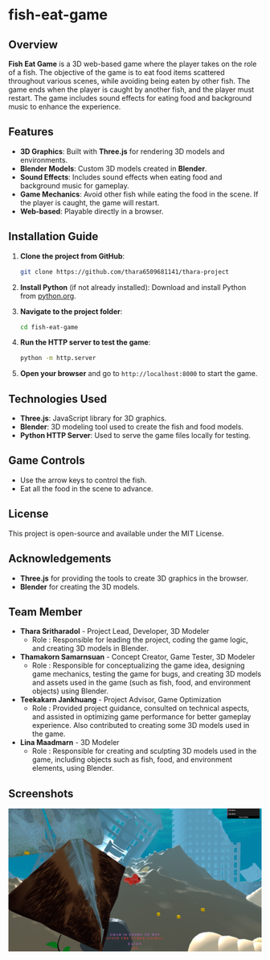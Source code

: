 # fish-eat-game

## Overview
**Fish Eat Game** is a 3D web-based game where the player takes on the role of a fish. The objective of the game is to eat food items scattered throughout various scenes, while avoiding being eaten by other fish. The game ends when the player is caught by another fish, and the player must restart. The game includes sound effects for eating food and background music to enhance the experience.

## Features
- **3D Graphics**: Built with **Three.js** for rendering 3D models and environments.
- **Blender Models**: Custom 3D models created in **Blender**.
- **Sound Effects**: Includes sound effects when eating food and background music for gameplay.
- **Game Mechanics**: Avoid other fish while eating the food in the scene. If the player is caught, the game will restart.
- **Web-based**: Playable directly in a browser.

## Installation Guide

1. **Clone the project from GitHub**:
    ```bash
    git clone https://github.com/thara6509681141/thara-project
    ```

2. **Install Python** (if not already installed):
    Download and install Python from [python.org](https://www.python.org/).

3. **Navigate to the project folder**:
    ```bash
    cd fish-eat-game
    ```

4. **Run the HTTP server to test the game**:
    ```bash
    python -m http.server
    ```

5. **Open your browser** and go to `http://localhost:8000` to start the game.

## Technologies Used
- **Three.js**: JavaScript library for 3D graphics.
- **Blender**: 3D modeling tool used to create the fish and food models.
- **Python HTTP Server**: Used to serve the game files locally for testing.

## Game Controls
- Use the arrow keys to control the fish.
- Eat all the food in the scene to advance.

## License
This project is open-source and available under the MIT License.

## Acknowledgements
- **Three.js** for providing the tools to create 3D graphics in the browser.
- **Blender** for creating the 3D models.

## Team Member
- **Thara Sritharadol** - Project Lead, Developer, 3D Modeler
    - Role : Responsible for leading the project, coding the game logic, and creating 3D models in Blender.
- **Thamakorn Samarnsuan** -  Concept Creator, Game Tester, 3D Modeler
    - Role : Responsible for conceptualizing the game idea, designing game mechanics, testing the game for bugs, and creating 3D models and assets used in the game (such as fish, food, and environment objects) using Blender.
- **Teekakarn Jankhuang** - Project Advisor, Game Optimization
    - Role : Provided project guidance, consulted on technical aspects, and assisted in optimizing game performance for better gameplay experience. Also contributed to creating some 3D models used in the game.
- **Lina Maadmarn** - 3D Modeler
    - Role : Responsible for creating and sculpting 3D models used in the game, including objects such as fish, food, and environment elements, using Blender.

## Screenshots
![Screenshot](assets/images/fish-eat-game-screenshot/Screenshot_1.png)

